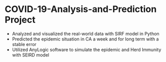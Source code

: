# COVID-19-Analysis-and-Prediction Project

- Analyzed and visualized the real-world data with SIRF model in Python
- Predicted the epidemic situation in CA a week and for long term with a stable error
- Utilized AnyLogic software to simulate the epidemic and Herd Immunity with SEIRD model
